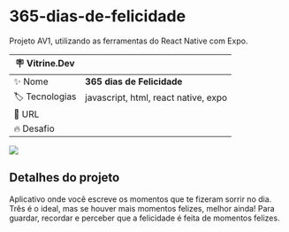 # 365-dias-de-felicidade

Projeto AV1, utilizando as ferramentas do React Native com Expo.

| :placard: Vitrine.Dev |     |
| -------------  | --- |
| :sparkles: Nome        | **365 dias de Felicidade**
| :label: Tecnologias | javascript, html, react native, expo
| :rocket: URL         | 
| :fire: Desafio     | 

<!-- Inserir imagem com a #vitrinedev ao final do link -->
![](C:\Projetos\programacao-dispositivos-moveis\365-dias-de-felicidade\365-TelaInicial\assets\icon.png?text=imagem+lindona+do+meu+projeto#vitrinedev)

## Detalhes do projeto

<!--Textos e imagens que descrevam seu projeto, suas conquistas, seus desafios, próximos passos, etc...-->
Aplicativo onde você escreve os momentos que te fizeram sorrir no dia. Três é o ideal, mas se houver mais momentos felizes, melhor ainda! Para guardar, recordar e perceber que a felicidade é feita de momentos felizes.
